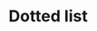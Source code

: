 <script setup>
import Example from "../../.vitepress/theme/app/components/Example.vue"
import Baseline from "../../.vitepress/theme/app/components/Baseline.vue"
</script>

# Dotted list

<Example>
<template #example>
<ul class="dotted-list">
  <li>
    <span class="term">Price</span>
    <hr>
    <span class="description">6 950 000</span>
  </li>
  <li>
    <span class="term">Size</span>
    <hr>
    <span class="description">64 m²</span>
  </li>
  <li>
    <span class="term">Rooms</span>
    <hr>
    <span class="description">3</span>
  </li>
</ul>
</template>
<template #code>

```html
<ul class="dotted-list">
  <li>
    <span class="term">Price</span>
    <hr />
    <span class="description">6 950 000</span>
  </li>
</ul>
```

</template>
</Example>
